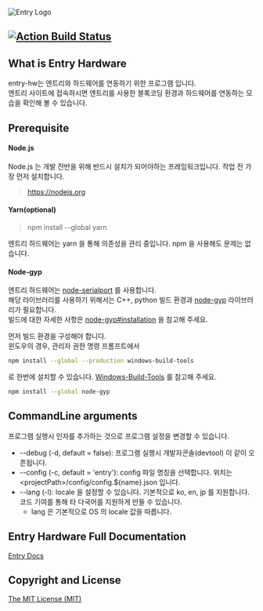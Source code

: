 ![Entry Logo](app/src/renderer/images/about/logo.png)


[![Action Build Status](https://github.com/entrylabs/entry-hw/workflows/Build%20%26%20Deploy/badge.svg)](https://github.com/entrylabs/entry-hw/actions?query=workflow%3A"Build+%26+Deploy")
---

## What is Entry Hardware
entry-hw는 엔트리와 하드웨어를 연동하기 위한 프로그램 입니다.  
엔트리 사이트에 접속하시면 엔트리를 사용한 블록코딩 환경과 하드웨어를 연동하는 모습을 확인해 볼 수 있습니다.

## Prerequisite

#### Node.js
Node.js 는 개발 전반을 위해 반드시 설치가 되어야하는 프레임워크입니다. 작업 전 가장 먼저 설치합니다.
> https://nodejs.org 
  
#### Yarn(optional)

> npm install --global yarn

엔트리 하드웨어는 yarn 을 통해 의존성을 관리 중입니다. npm 을 사용해도 문제는 없습니다.

#### Node-gyp
엔트리 하드웨어는 [node-serialport](https://github.com/node-serialport/node-serialport) 를 사용합니다.  
해당 라이브러리를 사용하기 위해서는 C++, python 빌드 환경과 [node-gyp](https://github.com/nodejs/node-gyp) 라이브러리가 필요합니다.  
빌드에 대한 자세한 사항은 [node-gyp#installation](https://github.com/nodejs/node-gyp#installation) 을 참고해 주세요.

먼저 빌드 환경을 구성해야 합니다.  
윈도우의 경우, 관리자 권한 명령 프롬프트에서
```bash
npm install --global --production windows-build-tools
```
로 한번에 설치할 수 있습니다. [Windows-Build-Tools](https://github.com/felixrieseberg/windows-build-tools) 를 참고해 주세요.

```bash
npm install --global node-gyp
```

## CommandLine arguments

프로그램 실행시 인자를 추가하는 것으로 프로그램 설정을 변경할 수 있습니다.

- --debug (-d, default = false): 프로그램 실행시 개발자콘솔(devtool) 이 같이 오픈됩니다.
- --config (-c, default = 'entry'): config 파일 명칭을 선택합니다. 위치는 \<projectPath\>/config/config.${name}.json 입니다.
- --lang (-l): locale 을 설정할 수 있습니다. 기본적으로 ko, en, jp 를 지원합니다. 코드 기여를 통해 타 다국어를 지원하게 만들 수 있습니다.
  - lang 은 기본적으로 OS 의 locale 값을 따릅니다. 
## Entry Hardware Full Documentation

[Entry Docs](https://entrylabs.github.io/docs/guide/entry-hw/2016-05-01-getting_started.html)

## Copyright and License

[The MIT License (MIT)](https://github.com/entrylabs/entry-hw/blob/master/LICENSE)

